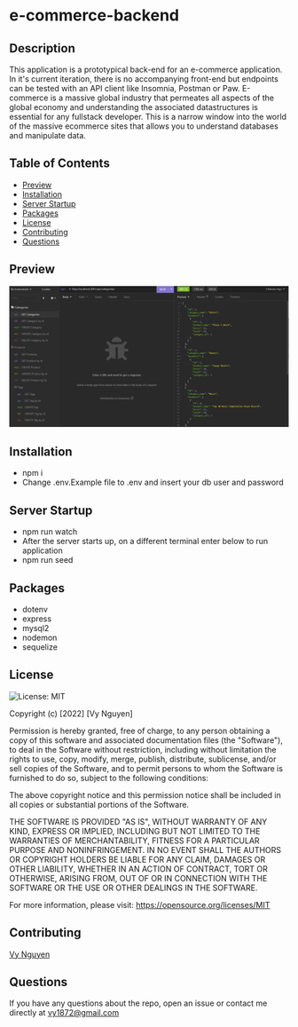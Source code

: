# e-commerce-backend

## Description
This application is a prototypical back-end for an e-commerce application. In it's current iteration, there is no accompanying front-end but endpoints can be tested with an API client like Insomnia, Postman or Paw. E-commerce is a massive global industry that permeates all aspects of the global economy and understanding the associated datastructures is essential for any fullstack developer. This is a narrow window into the world of the massive ecommerce sites that allows you to understand databases and manipulate data.

## Table of Contents
* [Preview](#Preview)
* [Installation](#Installation)
* [Server Startup](#Server-Startup)
* [Packages](#Packages)
* [License](#License)
* [Contributing](#Contributing)
* [Questions](#Questions)

## Preview
![Render](./assets/demo/demo.gif)

## Installation
* npm i
* Change .env.Example file to .env and insert your db user and password

## Server Startup
* npm run watch
* After the server starts up, on a different terminal enter below to run application
* npm run seed

## Packages
* dotenv
* express
* mysql2
* nodemon
* sequelize

## License
![License: MIT](https://img.shields.io/badge/License-MIT-blue.svg)

Copyright (c) [2022] [Vy Nguyen]

Permission is hereby granted, free of charge, to any person obtaining a copy of this software and associated documentation files (the "Software"), to deal in the Software without restriction, including without limitation the rights to use, copy, modify, merge, publish, distribute, sublicense, and/or sell copies of the Software, and to permit persons to whom the Software is furnished to do so, subject to the following conditions:

The above copyright notice and this permission notice shall be included in all copies or substantial portions of the Software.

THE SOFTWARE IS PROVIDED "AS IS", WITHOUT WARRANTY OF ANY KIND, EXPRESS OR IMPLIED, INCLUDING BUT NOT LIMITED TO THE WARRANTIES OF MERCHANTABILITY, FITNESS FOR A PARTICULAR PURPOSE AND NONINFRINGEMENT. IN NO EVENT SHALL THE AUTHORS OR COPYRIGHT HOLDERS BE LIABLE FOR ANY CLAIM, DAMAGES OR OTHER LIABILITY, WHETHER IN AN ACTION OF CONTRACT, TORT OR OTHERWISE, ARISING FROM, OUT OF OR IN CONNECTION WITH THE SOFTWARE OR THE USE OR OTHER DEALINGS IN THE SOFTWARE.

For more information, please visit: https://opensource.org/licenses/MIT

## Contributing
[Vy Nguyen](https://github.com/Vy187)

## Questions
If you have any questions about the repo, open an issue or contact me directly at vy1872@gmail.com